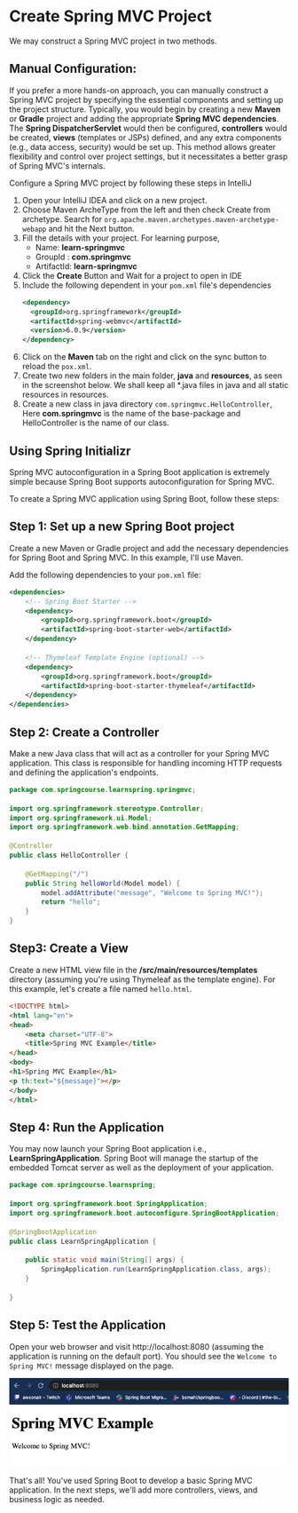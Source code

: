 # Create Spring MVC Project

We may construct a Spring MVC project in two methods.

## Manual Configuration:
   
If you prefer a more hands-on approach, you can manually construct a Spring MVC project by specifying the essential components and setting up the project structure. 
Typically, you would begin by creating a new **Maven** or **Gradle** project and adding the appropriate **Spring MVC dependencies**.
The **Spring DispatcherServlet** would then be configured, **controllers** would be created, **views** (templates or JSPs) defined, and any extra components (e.g., data access, security) would be set up.
This method allows greater flexibility and control over project settings, but it necessitates a better grasp of Spring MVC's internals. 

Configure a Spring MVC project by following these steps in IntelliJ

1. Open your IntelliJ IDEA and click on a new project.
2. Choose Maven ArcheType from the left and then check Create from archetype. Search for `org.apache.maven.archetypes.maven-archetype-webapp` and hit the Next button.
3. Fill the details with your project. For learning purpose, 
    * Name: **learn-springmvc**
    * GroupId : **com.springmvc**
    * ArtifactId: **learn-springmvc**
4. Click the **Create** Button and Wait for a project to open in IDE
5. Include the following dependent in your `pom.xml` file's dependencies
    ```xml
    <dependency>
      <groupId>org.springframework</groupId>
      <artifactId>spring-webmvc</artifactId>
      <version>6.0.9</version>
    </dependency>
    ```
6. Click on the **Maven** tab on the right and click on the sync button to reload the `pox.xml`.
7. Create two new folders in the main folder, **java** and **resources**, as seen in the screenshot below. We shall keep all *.java files in java and all static resources in resources.
8. Create a new class in java directory `com.springmvc.HelloController`, Here **com.springmvc** is the name of the base-package and HelloController is the name of our class.
 
## Using Spring Initializr

Spring MVC autoconfiguration in a Spring Boot application is extremely simple because Spring Boot supports autoconfiguration for Spring MVC. 

To create a Spring MVC application using Spring Boot, follow these steps:

## Step 1: Set up a new Spring Boot project 
Create a new Maven or Gradle project and add the necessary dependencies for Spring Boot and Spring MVC. In this example, I'll use Maven.

Add the following dependencies to your `pom.xml` file:

```xml
<dependencies>
    <!-- Spring Boot Starter -->
    <dependency>
        <groupId>org.springframework.boot</groupId>
        <artifactId>spring-boot-starter-web</artifactId>
    </dependency>

    <!-- Thymeleaf Template Engine (optional) -->
    <dependency>
        <groupId>org.springframework.boot</groupId>
        <artifactId>spring-boot-starter-thymeleaf</artifactId>
    </dependency>
</dependencies>

```
## Step 2: Create a Controller
Make a new Java class that will act as a controller for your Spring MVC application. This class is responsible for handling incoming HTTP requests and defining the application's endpoints.

```java
package com.springcourse.learnspring.springmvc;

import org.springframework.stereotype.Controller;
import org.springframework.ui.Model;
import org.springframework.web.bind.annotation.GetMapping;

@Controller
public class HelloController {

    @GetMapping("/")
    public String helloWorld(Model model) {
        model.addAttribute("message", "Welcome to Spring MVC!");
        return "hello";
    }
}

```

## Step3: Create a View

Create a new HTML view file in the **/src/main/resources/templates** directory (assuming you're using Thymeleaf as the template engine). For this example, let's create a file named `hello.html`.

```html
<!DOCTYPE html>
<html lang="en">
<head>
    <meta charset="UTF-8">
    <title>Spring MVC Example</title>
</head>
<body>
<h1>Spring MVC Example</h1>
<p th:text="${message}"></p>
</body>
</html>
```

## Step 4: Run the Application
You may now launch your Spring Boot application i.e., **LearnSpringApplication**. Spring Boot will manage the startup of the embedded Tomcat server as well as the deployment of your application.

```java
package com.springcourse.learnspring;

import org.springframework.boot.SpringApplication;
import org.springframework.boot.autoconfigure.SpringBootApplication;

@SpringBootApplication
public class LearnSpringApplication {

	public static void main(String[] args) {
		SpringApplication.run(LearnSpringApplication.class, args);
	}

}
```
## Step 5: Test the Application
Open your web browser and visit http://localhost:8080 (assuming the application is running on the default port). You should see the `Welcome to Spring MVC!` message displayed on the page.

<img src="../images/SpringMVCHome.png" alt="SpringMVCHome">

That's all! You've used Spring Boot to develop a basic Spring MVC application. In the next steps, we'll add more controllers, views, and business logic as needed.

